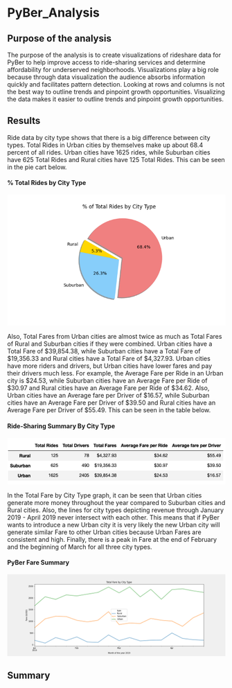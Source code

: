 # PyBer_Analysis

## Purpose of the analysis
The purpose of the analysis is to create visualizations of rideshare data for PyBer to help improve access to ride-sharing services and determine affordability for underserved neighborhoods. Visualizations play a big role because through data visualization the audience absorbs information quickly and facilitates pattern detection. Looking at rows and columns is not the best way to outline trends and pinpoint growth opportunities. Visualizing the data makes it easier to outline trends and pinpoint growth opportunities.

## Results

Ride data by city type shows that there is a big difference between city types. Total Rides in Urban cities by themselves make up about 68.4 percent of all rides. Urban cities have 1625 rides, while Suburban cities have 625 Total Rides and Rural cities have 125 Total Rides. This can be seen in the pie cart below.

#### % Total Rides by City Type

![Pie chart for Total Rides by City Type](./analysis/Fig6.png)

Also, Total Fares from Urban cities are almost twice as much as Total Fares of Rural and Suburban cities if they were combined. Urban cities have a Total Fare of $39,854.38, while Suburban cities have a Total Fare of $19,356.33 and Rural cities have a Total Fare of $4,327.93. Urban cities have more riders and drivers, but Urban cities have lower fares and pay their drivers much less. For example, the Average Fare per Ride in an Urban city is $24.53, while Suburban cities have an Average Fare per Ride of $30.97 and Rural cities have an Average Fare per Ride of $34.62. Also, Urban cities have an Average fare per Driver of $16.57, while Suburban cities have an Average Fare per Driver of $39.50 and Rural cities have an Average Fare per Driver of $55.49. This can be seen in the table below.

#### Ride-Sharing Summary By City Type
![Ride Sharing by Type](./analysis/Ride_Sharing_By_Type.png)

In the Total Fare by City Type graph, it can be seen that Urban cities generate more money throughout the year compared to Suburban cities and Rural cities. Also, the lines for city types depicting revenue through January 2019 - April 2019 never intersect with each other. This means that if PyBer wants to introduce a new Urban city it is very likely the new Urban city will generate similar Fare to other Urban cities because Urban Fares are consistent and high. Finally, there is a peak in Fare at the end of February and the beginning of March for all three city types.

#### PyBer Fare Summary
![Pyber Fare Summary](./analysis/PyBer_fare_summary.png)

## Summary
